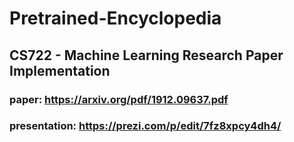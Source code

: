 # Pretrained-Encyclopedia

## CS722 - Machine Learning Research Paper Implementation
### paper: https://arxiv.org/pdf/1912.09637.pdf
### presentation: https://prezi.com/p/edit/7fz8xpcy4dh4/
